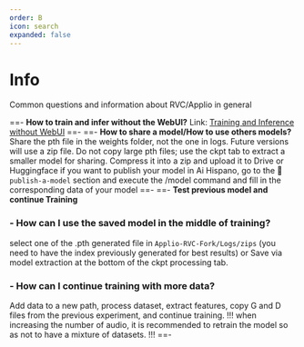```yaml
---
order: B
icon: search
expanded: false
---
```



# Info 

Common questions and information about RVC/Applio in general

==- **How to train and infer without the WebUI?**
Link: [Training and Inference without WebUI](https://huggingface.co/lj1995/VoiceConversionWebUI/blob/main/myinfer-v2-0528.py)
==-
==- **How to share a model/How to use others models?**
Share the pth file in the weights folder, not the one in logs. Future versions will use a zip file. Do not copy large pth files; use the ckpt tab to extract a smaller model for sharing. Compress it into a zip and upload it to Drive or Huggingface if you want to publish your model in Ai Hispano, go to the :envelope_with_arrow:`publish-a-model` section and execute the /model command and fill in the corresponding data of your model
==-
==- **Test previous model and continue Training**
### - How can I use the saved model in the middle of training?

select one of the .pth generated file in `Applio-RVC-Fork/Logs/zips` (you need to have the index previously generated for best results) or Save via model extraction at the bottom of the ckpt processing tab.

### - How can I continue training with more data?

Add data to a new path, process dataset, extract features, copy G and D files from the previous experiment, and continue training.
!!!
when increasing the number of audio, it is recommended to retrain the model so as not to have a mixture of datasets. 
!!!
==-
